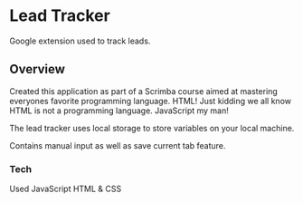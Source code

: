 # Lead Tracker 
Google extension used to track leads. 

## Overview
Created this application as part of a Scrimba course aimed at mastering everyones favorite programming language.  HTML!  Just kidding we all know HTML is not a programming language.  JavaScript my man! 

The lead tracker uses local storage to store variables on your local machine.

Contains manual input as well as save current tab feature.

### Tech 

Used JavaScript HTML & CSS
